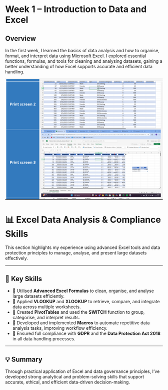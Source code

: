 # Week 1 – Introduction to Data and Excel

## Overview
In the first week, I learned the basics of data analysis and how to organise, format, and interpret data using Microsoft Excel. I explored essential functions, formulas, and tools for cleaning and analysing datasets, gaining a better understanding of how Excel supports accurate and efficient data handling.

![Week 1 Screenshot](images1/Week1screenshot.png)

# 📊 Excel Data Analysis & Compliance Skills

This section highlights my experience using advanced Excel tools and data protection principles to manage, analyse, and present large datasets effectively.

---

## 🧠 Key Skills

- 🔹 Utilised **Advanced Excel Formulas** to clean, organise, and analyse large datasets efficiently.  
- 🔹 Applied **VLOOKUP** and **XLOOKUP** to retrieve, compare, and integrate data across multiple worksheets.  
- 🔹 Created **PivotTables** and used the **SWITCH** function to group, categorise, and interpret results.  
- 🔹 Developed and implemented **Macros** to automate repetitive data analysis tasks, improving workflow efficiency.  
- 🔹 Ensured full compliance with **GDPR** and the **Data Protection Act 2018** in all data handling processes.  

---

## 💡 Summary

Through practical application of Excel and data governance principles, I’ve developed strong analytical and problem-solving skills that support accurate, ethical, and efficient data-driven decision-making.
